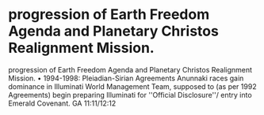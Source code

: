 # progression of Earth Freedom Agenda and Planetary Christos Realignment Mission.

progression of Earth Freedom Agenda and Planetary Christos Realignment Mission.
•
1994-1998: Pleiadian-Sirian Agreements Anunnaki races gain dominance in Illuminati World Management Team, supposed to
(as per 1992 Agreements) begin preparing Illuminati for ''Official Disclosure''/ entry into Emerald Covenant. GA 11:11/12:12